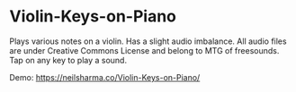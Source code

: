 # Violin-Keys-on-Piano

Plays various notes on a violin. Has a slight audio imbalance. All audio files are under Creative Commons License and belong to MTG of freesounds. Tap on any key to play a sound.

Demo: 
https://neilsharma.co/Violin-Keys-on-Piano/
